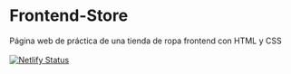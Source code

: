 # Frontend-Store
Página web de práctica de una tienda de ropa frontend con HTML y CSS <br><br>
[![Netlify Status](https://api.netlify.com/api/v1/badges/87413a68-f720-419b-ad0a-6355a5ad5f9f/deploy-status)](https://app.netlify.com/sites/frontend-store-vaazly-martz/deploys)
